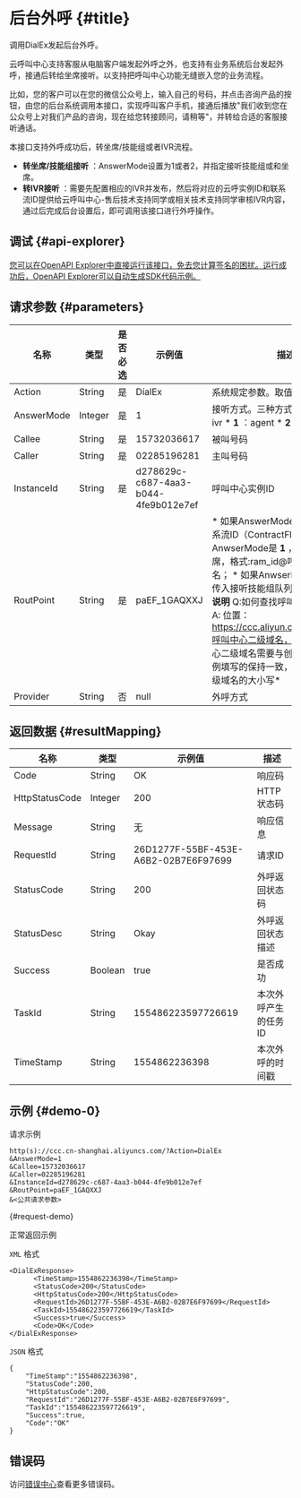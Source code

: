 后台外呼 {#title}
=============

调用DialEx发起后台外呼。

云呼叫中心支持客服从电脑客户端发起外呼之外，也支持有业务系统后台发起外呼，接通后转给坐席接听。以支持把呼叫中心功能无缝嵌入您的业务流程。

比如，您的客户可以在您的微信公众号上，输入自己的号码，并点击咨询产品的按钮，由您的后台系统调用本接口，实现呼叫客户手机，接通后播放"我们收到您在公众号上对我们产品的咨询，现在给您转接顾问，请稍等"，并转给合适的客服接听通话。

本接口支持外呼成功后，转坐席/技能组或者IVR流程。

* **转坐席/技能组接听** ：AnswerMode设置为1或者2，并指定接听技能组或和坐席。
* **转IVR接听** ：需要先配置相应的IVR并发布，然后将对应的云呼实例ID和联系流ID提供给云呼叫中心-售后技术支持同学或相关技术支持同学审核IVR内容，通过后完成后台设置后，即可调用该接口进行外呼操作。

调试 {#api-explorer}
------------------

[您可以在OpenAPI Explorer中直接运行该接口，免去您计算签名的困扰。运行成功后，OpenAPI Explorer可以自动生成SDK代码示例。](https://api.aliyun.com/#product=CCC&api=DialEx&type=RPC&version=2017-07-05)

请求参数 {#parameters}
------------------



|     名称     |   类型    | 是否必选 |                 示例值                  |                                                                                                                                     描述                                                                                                                                     |
|------------|---------|------|--------------------------------------|----------------------------------------------------------------------------------------------------------------------------------------------------------------------------------------------------------------------------------------------------------------------------|
| Action     | String  | 是    | DialEx                               | 系统规定参数。取值： **DialEx** 。                                                                                                                                                                                                                                                    |
| AnswerMode | Integer | 是    | 1                                    | 接听方式。三种方式分别为： * **0** ：ivr * **1** ：agent * **2** ：skillgroupid                                                                                                                                                                                                            |
| Callee     | String  | 是    | 15732036617                          | 被叫号码                                                                                                                                                                                                                                                                       |
| Caller     | String  | 是    | 02285196281                          | 主叫号码                                                                                                                                                                                                                                                                       |
| InstanceId | String  | 是    | d278629c-c687-4aa3-b044-4fe9b012e7ef | 呼叫中心实例ID                                                                                                                                                                                                                                                                   |
| RoutPoint  | String  | 是    | paEF_1GAQXXJ                         | * 如果AnswerMode是 **0** ，则传入联系流ID（ContractFlowId）； * 如果AnwserMode是 **1** ，则传入接听坐席，格式:ram_id@呼叫中心二级域名； *  如果AnwserMode是 **2** ，则传入接听技能组队列(技能组queue) **说明** Q:如何查找呼叫中心二级域名？ A: 位置：https://ccc.aliyun.com/workbench/呼叫中心二级域名， \*注意：呼叫中心二级域名需要与创建云呼叫中心实例填写的保持一致，此接口会区分二级域名的大小写\* |
| Provider   | String  | 否    | null                                 | 外呼方式                                                                                                                                                                                                                                                                       |

返回数据 {#resultMapping}
---------------------



|       名称       |   类型    |                 示例值                  |     描述      |
|----------------|---------|--------------------------------------|-------------|
| Code           | String  | OK                                   | 响应码         |
| HttpStatusCode | Integer | 200                                  | HTTP状态码     |
| Message        | String  | 无                                    | 响应信息        |
| RequestId      | String  | 26D1277F-55BF-453E-A6B2-02B7E6F97699 | 请求ID        |
| StatusCode     | String  | 200                                  | 外呼返回状态码     |
| StatusDesc     | String  | Okay                                 | 外呼返回状态描述    |
| Success        | Boolean | true                                 | 是否成功        |
| TaskId         | String  | 155486223597726619                   | 本次外呼产生的任务ID |
| TimeStamp      | String  | 1554862236398                        | 本次外呼的时间戳    |

示例 {#demo-0}
------------

请求示例

    http(s)://ccc.cn-shanghai.aliyuncs.com/?Action=DialEx
    &AnswerMode=1
    &Callee=15732036617
    &Caller=02285196281
    &InstanceId=d278629c-c687-4aa3-b044-4fe9b012e7ef
    &RoutPoint=paEF_1GAQXXJ
    &<公共请求参数>

{#request-demo}

正常返回示例

`XML` 格式

    <DialExResponse>
          <TimeStamp>1554862236398</TimeStamp>
          <StatusCode>200</StatusCode>
          <HttpStatusCode>200</HttpStatusCode>
          <RequestId>26D1277F-55BF-453E-A6B2-02B7E6F97699</RequestId>
          <TaskId>155486223597726619</TaskId>
          <Success>true</Success>
          <Code>OK</Code>
    </DialExResponse>



`JSON` 格式

    {
        "TimeStamp":"1554862236398",
        "StatusCode":200,
        "HttpStatusCode":200,
        "RequestId":"26D1277F-55BF-453E-A6B2-02B7E6F97699",
        "TaskId":"155486223597726619",
        "Success":true,
        "Code":"OK"
    }



错误码
---

访问[错误中心](https://error-center.aliyun.com/status/product/CCC)查看更多错误码。

